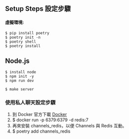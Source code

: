## Setup Steps 設定步驟

#### 虛擬環境:
```
$ pip install poetry
$ poetry init -n
$ poetry shell
$ poetry install
```
## Node.js
```
$ install node
$ npm init -y
$ npm run dev
```
```
$ make server
```

### 使用私人聊天設定步驟
1. 到 Docker 官方下載 [Docker](https://www.docker.com/) 
2. $ docker run -p 6379:6379 -d redis:7
3. 再來安裝 channels_redis，以便 Channels 與 Redis 互動。
4. $ poetry add channels_redis

